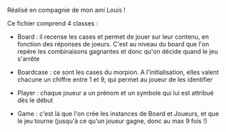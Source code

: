 Réalisé en compagnie de mon ami Louis !

Ce fichier comprend 4 classes :

- Board : il recense les cases et permet de jouer sur leur contenu, en fonction des réponses de joeurs. C'est au niveau du board que l'on repère les combinaisons gagnantes et donc qu'on décide quand le jeu s'arrête

- Boardcase : ce sont les cases du morpion. A l'initialisation, elles valent chacune un chiffre entre 1 et 9, qui permet au joueur de les identifier

- Player : chaque joueur a un prénom et un symbole qui lui est attribué dès le début

- Game : c'est là que l'on crée les instances de Board et Joueurs, et que le jeu tourne (jusqu'à ce qu'un joueur gagne, donc au max 9 fois !)

